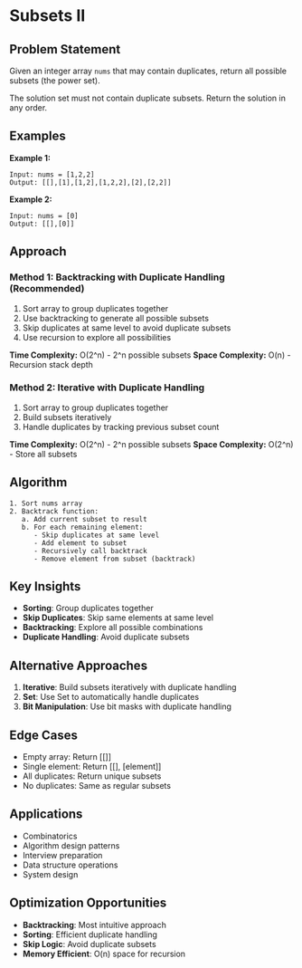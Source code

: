 # Subsets II

## Problem Statement

Given an integer array `nums` that may contain duplicates, return all possible subsets (the power set).

The solution set must not contain duplicate subsets. Return the solution in any order.

## Examples

**Example 1:**
```
Input: nums = [1,2,2]
Output: [[],[1],[1,2],[1,2,2],[2],[2,2]]
```

**Example 2:**
```
Input: nums = [0]
Output: [[],[0]]
```

## Approach

### Method 1: Backtracking with Duplicate Handling (Recommended)
1. Sort array to group duplicates together
2. Use backtracking to generate all possible subsets
3. Skip duplicates at same level to avoid duplicate subsets
4. Use recursion to explore all possibilities

**Time Complexity:** O(2^n) - 2^n possible subsets
**Space Complexity:** O(n) - Recursion stack depth

### Method 2: Iterative with Duplicate Handling
1. Sort array to group duplicates together
2. Build subsets iteratively
3. Handle duplicates by tracking previous subset count

**Time Complexity:** O(2^n) - 2^n possible subsets
**Space Complexity:** O(2^n) - Store all subsets

## Algorithm

```
1. Sort nums array
2. Backtrack function:
   a. Add current subset to result
   b. For each remaining element:
      - Skip duplicates at same level
      - Add element to subset
      - Recursively call backtrack
      - Remove element from subset (backtrack)
```

## Key Insights

- **Sorting**: Group duplicates together
- **Skip Duplicates**: Skip same elements at same level
- **Backtracking**: Explore all possible combinations
- **Duplicate Handling**: Avoid duplicate subsets

## Alternative Approaches

1. **Iterative**: Build subsets iteratively with duplicate handling
2. **Set**: Use Set to automatically handle duplicates
3. **Bit Manipulation**: Use bit masks with duplicate handling

## Edge Cases

- Empty array: Return [[]]
- Single element: Return [[], [element]]
- All duplicates: Return unique subsets
- No duplicates: Same as regular subsets

## Applications

- Combinatorics
- Algorithm design patterns
- Interview preparation
- Data structure operations
- System design

## Optimization Opportunities

- **Backtracking**: Most intuitive approach
- **Sorting**: Efficient duplicate handling
- **Skip Logic**: Avoid duplicate subsets
- **Memory Efficient**: O(n) space for recursion
